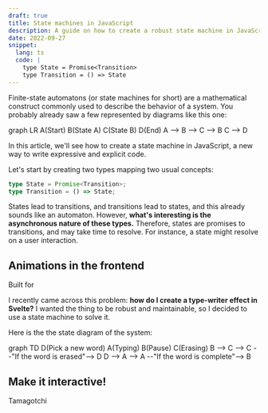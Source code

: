 ```yaml
---
draft: true
title: State machines in JavaScript
description: A guide on how to create a robust state machine in JavaScript.
date: 2022-09-27
snippet:
  lang: ts
  code: |
    type State = Promise<Transition>
    type Transition = () => State
---
```


<script>
  import Example from '$lib/Example.svelte'
  import Mermaid from '$lib/Mermaid.svelte'
  import TypeWriter from './TypeWriter.svelte'
</script>

Finite-state automatons (or state machines for short) are a mathematical construct commonly used to describe the behavior of a system. You probably already saw a few represented by diagrams like this one:

<Mermaid>
  graph LR
    A(Start)
    B(State A)
    C(State B)
    D(End)
    A --> B --> C --> B
    C --> D
</Mermaid>

In this article, we'll see how to create a state machine in JavaScript, a new way to write expressive and explicit code.

Let's start by creating two types mapping two usual concepts:

```ts
type State = Promise<Transition>;
type Transition = () => State;
```

States lead to transitions, and transitions lead to states, and this already sounds like an automaton. However, **what's interesting is the asynchronous nature of these types.** Therefore, states are promises to transitions, and may take time to resolve. For instance, a state might resolve on a user interaction.

## Animations in the frontend

<Example>
  Built for <TypeWriter words={['developers', 'designers', 'managers']}/>
</Example>

I recently came across this problem: **how do I create a type-writer effect in Svelte?** I wanted the thing to be robust and maintainable, so I decided to use a state machine to solve it.

Here is the the state diagram of the system:

<Mermaid>
  graph TD
    D(Pick a new word)
    A(Typing)
    B(Pause)
    C(Erasing)
    B --> C --> C --"If the word is erased"--> D
    D --> A --> A --"If the word is complete"--> B
</Mermaid>

## Make it interactive!

Tamagotchi
